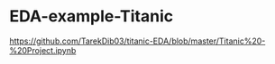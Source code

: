 # EDA-example-Titanic

https://github.com/TarekDib03/titanic-EDA/blob/master/Titanic%20-%20Project.ipynb
